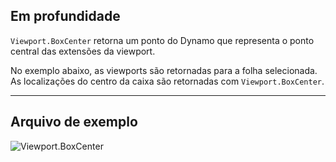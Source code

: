 ## Em profundidade
`Viewport.BoxCenter` retorna um ponto do Dynamo que representa o ponto central das extensões da viewport.

No exemplo abaixo, as viewports são retornadas para a folha selecionada. As localizações do centro da caixa são retornadas com `Viewport.BoxCenter`.
___
## Arquivo de exemplo

![Viewport.BoxCenter](./Revit.Elements.Viewport.BoxCenter_img.jpg)
